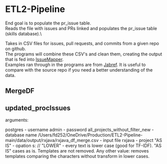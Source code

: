 # ETL2-Pipeline
End goal is to populate the pr_issue table.\
Reads the file with issues and PRs linked and populates the pr_issue table (skills database).\

Takes in CSV files for issues, pull requests, and commits from a given repo on github.\
The programs will combine these CSV's and clean them, creating the output that is fed into [IssueMapper](https://github.com/fabiojavamarcos/mapIssues2).\
Examples ran through in the programs are from [Jabref](https://github.com/JabRef/jabref). It is useful to compare with the source repo if you need a better understanding of the data.

## MergeDF

## updated_procIssues
arguments:

postgres - username
admin - password
all_projects_without_filter_new - database name
/Users/fd252/OneDrive/Production/ETL2-Pipeline-main/data/output/rxjava/rxjava_df_merge.csv - input file
rxjava - project
"AS IS" - opation s: // "LOWER" - every text is lower case (good for TF-IDF). "AS IS" cases as is. Templates are not removed. Any other value: removes templates comparing the characters without transform in lower cases.
